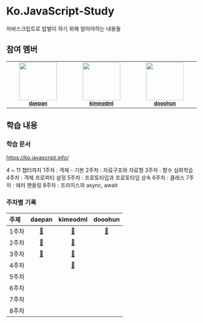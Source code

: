 # Ko.JavaScript-Study

자바스크립트로 밥벌이 하기 위해 알아야하는 내용들

## 참여 멤버

<table>
  <tbody>
    <tr>
      <td align="center" valign="top" width="14.28%"><img src="https://avatars.githubusercontent.com/u/50792467?v=4" width="100px;"/><br /><sub><a href="https://github.com/daepan"><b>daepan</b></a></sub><br /></td>
      <td align="center" valign="top" width="14.28%"><img src="https://avatars.githubusercontent.com/u/88065770?v=4" width="100px;"/><br /><sub><a href="https://github.com/kimeodml"><b>kimeodml</b></a></sub><br /></td>
      <td align="center" valign="top" width="14.28%"><img src="https://avatars.githubusercontent.com/u/74540646?v=4" width="100px;"/><br /><sub><a href="https://github.com/dooohun"><b>dooohun</b></a></sub><br /></td>
    </tr>
    </tbody>
</table>

## 학습 내용

### 학습 문서

https://ko.javascript.info/

4 ~ 11 챕터까지
1주차 : 객체 - 기본
2주차 : 자료구조와 자료형
3주차 : 함수 심화학습
4주차 : 객체 프로퍼티 설정
5주차 : 프로토타입과 프로토타입 상속
6주차 : 클래스
7주차 : 에러 핸들링
8주차 : 프라미스와 async, await

### 주차별 기록

| 주제  | daepan | kimeodml | dooohun |
| :---- | :----: | :------: | :-----: |
| 1주차 |    [🔗](\daepan\1주차.md)    |  [🔗](\kimeodml\1주차.md)     |  [🔗](\dooohun\1주차.md)       |
| 2주차 |    [🔗](\daepan\2주차.md)     |    [🔗](\kimeodml\2주차.md)      |         |
| 3주차 |    [🔗](\daepan\3주차.md)     |      [🔗](\kimeodml\3주차.md)    |         |
| 4주차 |        |     [🔗](\kimeodml\4주차.md)     |         |
| 5주차 |        |          |         |
| 6주차 |        |          |         |
| 7주차 |        |          |         |
| 8주차 |        |          |         |
